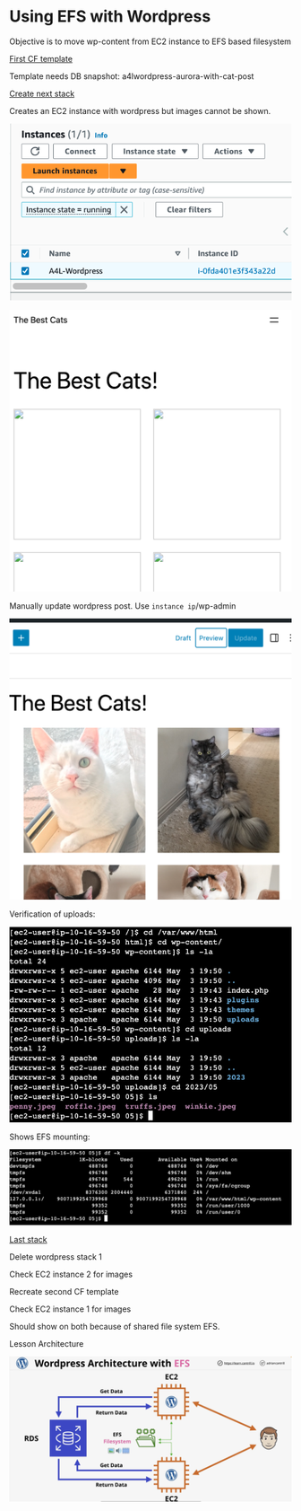 # Using EFS with Wordpress

Objective is to move wp-content from EC2 instance to EFS based filesystem

[First CF template](https://console.aws.amazon.com/cloudformation/home?region=us-east-1#/stacks/create/review?templateURL=https://learn-cantrill-labs.s3.amazonaws.com/awscoursedemos/0020-aws-associate-storage-scaling-wordpress-with-efs/A4L_VPC_EFS_AURORA.yaml&stackName=EFSDEMO-VPC-RDS-EFS)

Template needs DB snapshot: a4lwordpress-aurora-with-cat-post

[Create next stack](https://console.aws.amazon.com/cloudformation/home?region=us-east-1#/stacks/create/review?templateURL=https://learn-cantrill-labs.s3.amazonaws.com/awscoursedemos/0020-aws-associate-storage-scaling-wordpress-with-efs/A4L_WORDPRESS.yaml&stackName=EFSDEMO-WORDPRESS1)

Creates an EC2 instance with wordpress but images cannot be shown.

![](images/20230503155428.png)

![](images/20230503155457.png)

Manually update wordpress post. Use `instance ip`/wp-admin

![](images/20230503155955.png)

Verification of uploads:

![](images/20230503160241.png)

Shows EFS mounting:

![](images/20230503160311.png)

[Last stack](https://console.aws.amazon.com/cloudformation/home?region=us-east-1#/stacks/create/review?templateURL=https://learn-cantrill-labs.s3.amazonaws.com/awscoursedemos/0020-aws-associate-storage-scaling-wordpress-with-efs/A4L_WORDPRESS.yaml&stackName=EFSDEMO-WORDPRESS2)

Delete wordpress stack 1

Check EC2 instance 2 for images

Recreate second CF template

Check EC2 instance 1 for images

Should show on both because of shared file system EFS.

Lesson Architecture

![](images/20230503161446.png)

